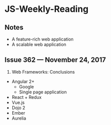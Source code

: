 # JS-Weekly-Reading
## Notes
- A feature-rich web application
- A scalable web application

## Issue 362 — November 24, 2017
1. Web Frameworks: Conclusions
- Angular 2+
  - Google
  - Single page application
- React + Redux
- Vue.js
- Dojo 2
- Ember
- Aurelia
